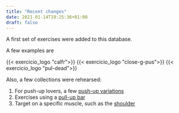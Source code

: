 ```yaml
---
title: "Recent changes"
date: 2021-01-14T19:25:36+01:00
draft: false
---
```

A first set of exercises were added to this database.

A few examples are

{{< exercicio_logo "calfr">}}
{{< exercicio_logo "close-g-pus">}}
{{< exercicio_logo "pul-dead">}}

<!--more-->

Also, a few collections were rehearsed:
1. For push-up lovers, a few [push-up variations](/collections/push-up-variations/)
1. Exercises using a [pull-up bar](/equipment/pull-up-bar/)
1. Target on a specific muscle, such as the [shoulder](/muscles/shoulder/)
